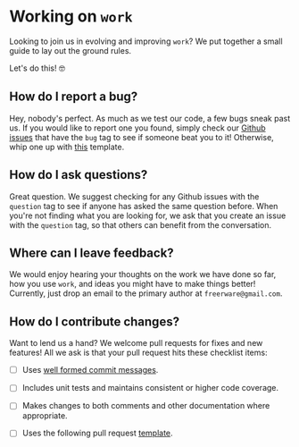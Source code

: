 # Working on `work`

Looking to join us in evolving and improving `work`? We put together a small guide to lay out the ground rules.

Let's do this! 🤓

## How do I report a bug?

Hey, nobody's perfect. As much as we test our code, a few bugs sneak past us. If you would like to report one you found, simply check our [Github issues](https://github.com/freerware/work/issues) that have the `bug` tag to see if someone beat you to it! Otherwise, whip one up with [this](https://github.com/freerware/work/issues/new?assignees=freerjm&labels=bug&template=bug_report.md) template.

## How do I ask questions?

Great question. We suggest checking for any Github issues with the `question` tag to see if anyone has asked the same question before. When you're not finding what you are looking for, we ask that you create an issue with the `question` tag, so that others can benefit from the conversation.

## Where can I leave feedback?

We would enjoy hearing your thoughts on the work we have done so far, how you use `work`, and ideas you might have to make things better! Currently, just drop an email to the primary author at `freerware@gmail.com`.

## How do I contribute changes?

Want to lend us a hand? We welcome pull requests for fixes and new features! All we ask is that your pull request hits these checklist items:

- [ ] Uses [well formed commit messages](https://tbaggery.com/2008/04/19/a-note-about-git-commit-messages.html).
- [ ] Includes unit tests and maintains consistent or higher code coverage.
- [ ] Makes changes to both comments and other documentation where appropriate.
- [ ] Uses the following pull request [template](https://github.com/freerware/work/blob/master/.github/pull_request_template.md).

